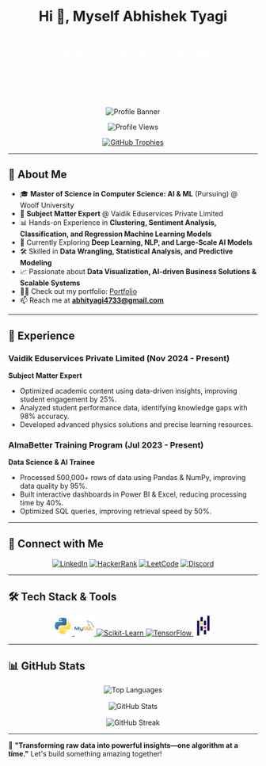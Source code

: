 <p align="center" style="background: url('https://www.google.com/url?sa=i&url=https%3A%2F%2Fwww.usu.edu%2Fmath%2Fdatascience%2F&psig=AOvVaw2UcNUaX2b5y93Gh5HL2Lv1&ust=1741012612739000&source=images&cd=vfe&opi=89978449&ved=0CBYQjRxqFwoTCJjE4tDP64sDFQAAAAAdAAAAABAE') no-repeat center center; background-size: cover; padding: 50px 0;">
  <h1 align="center">Hi 👋, Myself Abhishek Tyagi</h1>
  <h1 align="center" style="color: white;">Turning Data into Intelligent Solutions 🚀</h1>
  <h3 align="center" style="color: white;">Data Science | Machine Learning | AI-Driven Insights</h3>
</p>

<p align="center">
  <img src="https://github.com/user-attachments/assets/77ac71f0-f5b3-4f70-b187-5c2bce0c41ed" alt="Profile Banner" width="80%">
</p>

<p align="center">
  <img src="https://komarev.com/ghpvc/?username=abhishek-tyagi-da&label=Profile%20views&color=0e75b6&style=flat" alt="Profile Views" />
</p>

<p align="center">
  <a href="https://github.com/ryo-ma/github-profile-trophy">
    <img src="https://github-profile-trophy.vercel.app/?username=abhishek-tyagi-da" alt="GitHub Trophies" />
  </a>
</p>

---

## 🚀 About Me

- 🎓 **Master of Science in Computer Science: AI & ML** (Pursuing) @ Woolf University
- 💼 **Subject Matter Expert** @ Vaidik Eduservices Private Limited
- 📊 Hands-on Experience in **Clustering, Sentiment Analysis, Classification, and Regression Machine Learning Models**
- 🌱 Currently Exploring **Deep Learning, NLP, and Large-Scale AI Models**
- 🛠️ Skilled in **Data Wrangling, Statistical Analysis, and Predictive Modeling**
- 📈 Passionate about **Data Visualization, AI-driven Business Solutions & Scalable Systems**
- 👨‍💻 Check out my portfolio: [Portfolio](https://abhishek-tyagi-da.github.io/Portfolio/)
- 📫 Reach me at **abhityagi4733@gmail.com**

---

## 💼 Experience

### **Vaidik Eduservices Private Limited** (Nov 2024 - Present)  
**Subject Matter Expert**  
- Optimized academic content using data-driven insights, improving student engagement by 25%.
- Analyzed student performance data, identifying knowledge gaps with 98% accuracy.
- Developed advanced physics solutions and precise learning resources.

### **AlmaBetter Training Program** (Jul 2023 - Present)  
**Data Science & AI Trainee**  
- Processed 500,000+ rows of data using Pandas & NumPy, improving data quality by 95%.
- Built interactive dashboards in Power BI & Excel, reducing processing time by 40%.
- Optimized SQL queries, improving retrieval speed by 50%.

---

## 🔗 Connect with Me

<p align="center">
  <a href="https://linkedin.com/in/abhishektyagi02" target="blank"><img align="center" src="https://raw.githubusercontent.com/rahuldkjain/github-profile-readme-generator/master/src/images/icons/Social/linked-in-alt.svg" alt="LinkedIn" height="30" width="40" /></a>
  <a href="https://www.hackerrank.com/abhityagi4733" target="blank"><img align="center" src="https://raw.githubusercontent.com/rahuldkjain/github-profile-readme-generator/master/src/images/icons/Social/hackerrank.svg" alt="HackerRank" height="30" width="40" /></a>
  <a href="https://www.leetcode.com/abhishektyagi21" target="blank"><img align="center" src="https://raw.githubusercontent.com/rahuldkjain/github-profile-readme-generator/master/src/images/icons/Social/leet-code.svg" alt="LeetCode" height="30" width="40" /></a>
  <a href="https://discord.gg/abhi_4733" target="blank"><img align="center" src="https://raw.githubusercontent.com/rahuldkjain/github-profile-readme-generator/master/src/images/icons/Social/discord.svg" alt="Discord" height="30" width="40" /></a>
</p>

---

## 🛠️ Tech Stack & Tools

<p align="center">
  <a href="https://www.python.org" target="_blank"> <img src="https://raw.githubusercontent.com/devicons/devicon/master/icons/python/python-original.svg" alt="Python" width="40" height="40"/> </a>
  <a href="https://www.mysql.com/" target="_blank"> <img src="https://raw.githubusercontent.com/devicons/devicon/master/icons/mysql/mysql-original-wordmark.svg" alt="MySQL" width="40" height="40"/> </a>
  <a href="https://scikit-learn.org/" target="_blank"> <img src="https://upload.wikimedia.org/wikipedia/commons/0/05/Scikit_learn_logo_small.svg" alt="Scikit-Learn" width="40" height="40"/> </a>
  <a href="https://www.tensorflow.org" target="_blank"> <img src="https://www.vectorlogo.zone/logos/tensorflow/tensorflow-icon.svg" alt="TensorFlow" width="40" height="40"/> </a>
  <a href="https://pandas.pydata.org/" target="_blank"> <img src="https://raw.githubusercontent.com/devicons/devicon/2ae2a900d2f041da66e950e4d48052658d850630/icons/pandas/pandas-original.svg" alt="Pandas" width="40" height="40"/> </a>
</p>

---

## 📊 GitHub Stats

<p align="center">
  <img align="center" src="https://github-readme-stats.vercel.app/api/top-langs?username=abhishek-tyagi-da&show_icons=true&locale=en&layout=compact" alt="Top Languages" />
</p>

<p align="center">
  <img align="center" src="https://github-readme-stats.vercel.app/api?username=abhishek-tyagi-da&show_icons=true&locale=en" alt="GitHub Stats" />
</p>

<p align="center">
  <img align="center" src="https://github-readme-streak-stats.herokuapp.com/?user=abhishek-tyagi-da&" alt="GitHub Streak" />
</p>

---

🚀 **"Transforming raw data into powerful insights—one algorithm at a time."** Let's build something amazing together!
